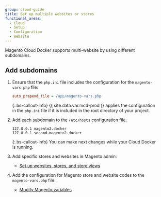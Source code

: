 ```yaml
---
group: cloud-guide
title: Set up multiple websites or stores
functional_areas:
  - Cloud
  - Setup
  - Configuration
  - Website
---
```


Magento Cloud Docker supports multi-website by using different subdomains.

## Add subdomains

1. Ensure that the `php.ini` file includes the configuration for the `magento-vars.php` file:

    ```ini
    auto_prepend_file = /app/magento-vars.php
    ```
    {:.bs-callout-info}
    {{ site.data.var.mcd-prod }} applies the configuration in the `php.ini` file if it is included in the root directory of your project.

1. Add each subdomain to the `/etc/hosts` configuration file.

    ```
    127.0.0.1 magento2.docker
    127.0.0.1 second.magento2.docker
    ```

    {:.bs-callout-info}
   You can make next changes while your Cloud Docker is running.

1. Add specific stores and websites in Magento admin:

   - [Set up websites, stores, and store views]({{site.baseurl}}/cloud/project/project-multi-sites.html#set-stores)

1. Add the configuration for Magento store and website codes to the `magento-vars.php` file:

   - [Modify Magento variables]({{site.baseurl}}/cloud/project/project-multi-sites.html#modify-magento-variables)
